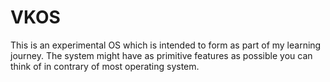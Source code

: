 # VKOS
This is an experimental OS which is intended to form as part of my learning journey. The system might have as primitive features as possible you can think of in contrary of most operating system.
